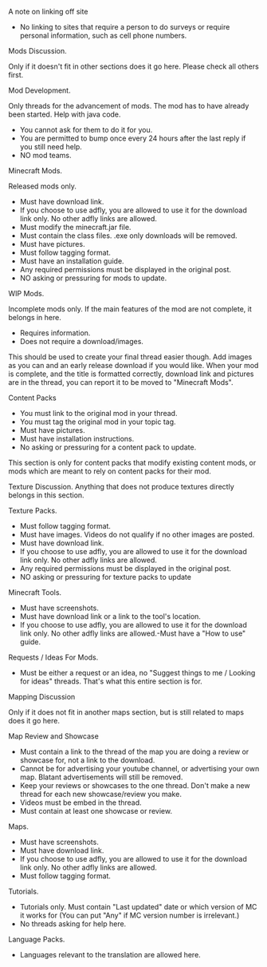 A note on linking off site

* No linking to sites that require a person to do surveys or require personal information, such as cell phone numbers.

Mods Discussion.

Only if it doesn't fit in other sections does it go here. Please check all others first.

Mod Development.

Only threads for the advancement of mods. The mod has to have already been started. Help with java code. 

* You cannot ask for them to do it for you.
* You are permitted to bump once every 24 hours after the last reply if you still need help.
* NO mod teams.

Minecraft Mods.

Released mods only. 

* Must have download link.
* If you choose to use adfly, you are allowed to use it for the download link only. No other adfly links are allowed.
* Must modify the minecraft.jar file.
* Must contain the class files. .exe only downloads will be removed.
* Must have pictures.
* Must follow tagging format.
* Must have an installation guide.
* Any required permissions must be displayed in the original post.
* NO asking or pressuring for mods to update.

WIP Mods.

Incomplete mods only. If the main features of the mod are not complete, it belongs in here.

* Requires information.
* Does not require a download/images.

This should be used to create your final thread easier though. Add images as you can and an early release download if you would like.
When your mod is complete, and the title is formatted correctly, download link and pictures are in the thread, you can report it to be moved to "Minecraft Mods".


Content Packs

* You must link to the original mod in your thread.
* You must tag the original mod in your topic tag.
* Must have pictures.
* Must have installation instructions.
* No asking or pressuring for a content pack to update.

This section is only for content packs that modify existing content mods, or mods which are meant to rely on content packs for their mod.


Texture Discussion.
Anything that does not produce textures directly belongs in this section.


Texture Packs.

* Must follow tagging format.
* Must have images. Videos do not qualify if no other images are posted.
* Must have download link.
* If you choose to use adfly, you are allowed to use it for the download link only. No other adfly links are allowed.
* Any required permissions must be displayed in the original post.
* NO asking or pressuring for texture packs to update

Minecraft Tools.

* Must have screenshots.
* Must have download link or a link to the tool's location.
* If you choose to use adfly, you are allowed to use it for the download link only. No other adfly links are allowed.-Must have a "How to use" guide.

Requests / Ideas For Mods.

* Must be either a request or an idea, no "Suggest things to me / Looking for ideas" threads. That's what this entire section is for.

Mapping Discussion

Only if it does not fit in another maps section, but is still related to maps does it go here.

Map Review and Showcase

* Must contain a link to the thread of the map you are doing a review or showcase for, not a link to the download.
* Cannot be for advertising your youtube channel, or advertising your own map. Blatant advertisements will still be removed.
* Keep your reviews or showcases to the one thread. Don't make a new thread for each new showcase/review you make.
* Videos must be embed in the thread.
* Must contain at least one showcase or review.

Maps.

* Must have screenshots.
* Must have download link.
* If you choose to use adfly, you are allowed to use it for the download link only. No other adfly links are allowed.
* Must follow tagging format.

Tutorials.

* Tutorials only. Must contain "Last updated" date or which version of MC it works for (You can put "Any" if MC version number is irrelevant.)
* No threads asking for help here.

Language Packs.

* Languages relevant to the translation are allowed here.